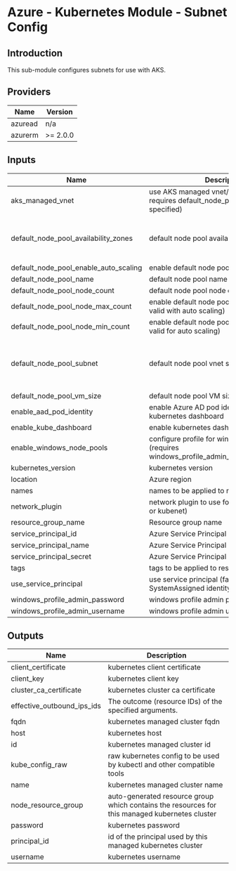 # Azure - Kubernetes Module - Subnet Config

## Introduction

This sub-module configures subnets for use with AKS.
<br />

<!--- BEGIN_TF_DOCS --->
## Providers

| Name | Version |
|------|---------|
| azuread | n/a |
| azurerm | >= 2.0.0 |

## Inputs

| Name | Description | Type | Default | Required |
|------|-------------|------|---------|:-----:|
| aks\_managed\_vnet | use AKS managed vnet/subnets (false requires default\_node\_pool\_vnet\_subnet\_id is specified) | `bool` | `true` | no |
| default\_node\_pool\_availability\_zones | default node pool availability zones | `list(number)` | <pre>[<br>  1,<br>  2,<br>  3<br>]</pre> | no |
| default\_node\_pool\_enable\_auto\_scaling | enable default node pool auto scaling | `bool` | `true` | no |
| default\_node\_pool\_name | default node pool name | `string` | `"default"` | no |
| default\_node\_pool\_node\_count | default node pool node count | `number` | `1` | no |
| default\_node\_pool\_node\_max\_count | enable default node pool auto scaling (only valid with auto scaling) | `number` | `5` | no |
| default\_node\_pool\_node\_min\_count | enable default node pool auto scaling (only valid for auto scaling) | `number` | `1` | no |
| default\_node\_pool\_subnet | default node pool vnet subnet info | <pre>object({<br>                  id                  = string<br>                  resource_group_name = string<br>                  security_group_name = string<br>                })</pre> | <pre>{<br>  "id": "",<br>  "resource_group_name": "",<br>  "security_group_name": ""<br>}</pre> | no |
| default\_node\_pool\_vm\_size | default node pool VM size | `string` | `"Standard_D2s_v3"` | no |
| enable\_aad\_pod\_identity | enable Azure AD pod identity enable kubernetes dashboard | `bool` | `true` | no |
| enable\_kube\_dashboard | enable kubernetes dashboard | `bool` | `true` | no |
| enable\_windows\_node\_pools | configure profile for windows node pools (requires windows\_profile\_admin\_username/password) | `bool` | `false` | no |
| kubernetes\_version | kubernetes version | `string` | n/a | yes |
| location | Azure region | `string` | n/a | yes |
| names | names to be applied to resources | `map(string)` | n/a | yes |
| network\_plugin | network plugin to use for networking (azure or kubenet) | `string` | `"kubenet"` | no |
| resource\_group\_name | Resource group name | `string` | n/a | yes |
| service\_principal\_id | Azure Service Principal ID | `string` | `""` | no |
| service\_principal\_name | Azure Service Principal Name | `string` | `""` | no |
| service\_principal\_secret | Azure Service Principal Secret | `string` | `""` | no |
| tags | tags to be applied to resources | `map(string)` | n/a | yes |
| use\_service\_principal | use service principal (false will use SystemAssigned identity) | `bool` | `false` | no |
| windows\_profile\_admin\_password | windows profile admin password | `string` | `""` | no |
| windows\_profile\_admin\_username | windows profile admin username | `string` | `"aks-windows-admin"` | no |

## Outputs

| Name | Description |
|------|-------------|
| client\_certificate | kubernetes client certificate |
| client\_key | kubernetes client key |
| cluster\_ca\_certificate | kubernetes cluster ca certificate |
| effective\_outbound\_ips\_ids | The outcome (resource IDs) of the specified arguments. |
| fqdn | kubernetes managed cluster fqdn |
| host | kubernetes host |
| id | kubernetes managed cluster id |
| kube\_config\_raw | raw kubernetes config to be used by kubectl and other compatible tools |
| name | kubernetes managed cluster name |
| node\_resource\_group | auto-generated resource group which contains the resources for this managed kubernetes cluster |
| password | kubernetes password |
| principal\_id | id of the principal used by this managed kubernetes cluster |
| username | kubernetes username |
<!--- END_TF_DOCS --->
